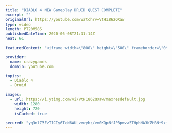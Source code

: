 ```yaml
---
title: "DIABLO 4 NEW Gameplay DRUID QUEST COMPLETE"
excerpt: ""
originalUrl: https://youtube.com/watch?v=VtH1862QXaw
type: video
length: PT20M58S
publishedDateTime: 2020-06-08T21:31:14Z
heat: 61

featuredContent: "<iframe width=\"800\" height=\"500\" frameborder=\"0\" src=\"https://www.youtube.com/embed/VtH1862QXaw\" allow=\"accelerometer; autoplay; encrypted-media; gyroscope; picture-in-picture\" allowfullscreen></iframe>"

provider:
  name: crazygames
  domain: youtube.com

topics:
  - Diablo 4
  - Druid

images:
  - url: https://i.ytimg.com/vi/VtH1862QXaw/maxresdefault.jpg
    width: 1280
    height: 720
    isCached: true

secured: "yq3nlZ3FzTICIy6TeN6AULvvuybz/vm0KQpNfJPBpmvwZTHphNA3K7HBN+9xipKrZ+X3+nxIhRXYnSrSyK6yHtCLXt/S9uPlAr+as1GXQVhu4SEZqEo6D0xIFbtb41kBda0aqG9Z8+wBSfaUfRpLHfwORq4xG0KoZu1vbeoB9g+PP+qfjKy/QmB+canH9me+r3bKrOZlAqv/OilFYlgYEQ8ys6WRFEASbDwVGR7ws8fbibEoooHNiIEDag+Isd+NWayHJ2ZeLCu3eqaCXJw92k4xYbE1a7XGWQK/kK3OXNA0TVWuRq3jS9gQk8ssuhaB+A6ehSeuW+sLO7M2bFB4dEOisKzSCyF5fjpc26oPKifPsgBW/bpOtvwM3T2F0jnctw9qpk4LFncPdtWmmbnXWjVFod4WW42CZkO5WjVC2Wg=;h2MSG1lAHbb25Xuw3yrmGQ=="
---
```


